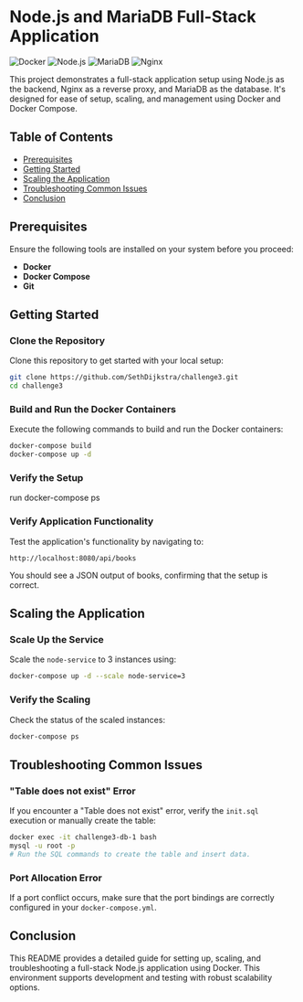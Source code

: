 # Node.js and MariaDB Full-Stack Application

![Docker](https://img.shields.io/badge/Docker-2496ED?style=for-the-badge&logo=docker&logoColor=white)
![Node.js](https://img.shields.io/badge/Node.js-43853D?style=for-the-badge&logo=node.js&logoColor=white)
![MariaDB](https://img.shields.io/badge/MariaDB-003545?style=for-the-badge&logo=mariadb&logoColor=white)
![Nginx](https://img.shields.io/badge/Nginx-009639?style=for-the-badge&logo=nginx&logoColor=white)

This project demonstrates a full-stack application setup using Node.js as the backend, Nginx as a reverse proxy, and MariaDB as the database. It's designed for ease of setup, scaling, and management using Docker and Docker Compose.

## Table of Contents
- [Prerequisites](#prerequisites)
- [Getting Started](#getting-started)
- [Scaling the Application](#scaling-the-application)
- [Troubleshooting Common Issues](#troubleshooting-common-issues)
- [Conclusion](#conclusion)

## Prerequisites

Ensure the following tools are installed on your system before you proceed:
- **Docker**
- **Docker Compose**
- **Git**

## Getting Started

### Clone the Repository

Clone this repository to get started with your local setup:

```bash
git clone https://github.com/SethDijkstra/challenge3.git
cd challenge3
```

### Build and Run the Docker Containers

Execute the following commands to build and run the Docker containers:

```bash
docker-compose build
docker-compose up -d
```

### Verify the Setup

run docker-compose ps


### Verify Application Functionality

Test the application's functionality by navigating to:

```
http://localhost:8080/api/books
```

You should see a JSON output of books, confirming that the setup is correct.

## Scaling the Application

### Scale Up the Service

Scale the `node-service` to 3 instances using:

```bash
docker-compose up -d --scale node-service=3
```

### Verify the Scaling

Check the status of the scaled instances:

```bash
docker-compose ps
```

## Troubleshooting Common Issues

### "Table does not exist" Error

If you encounter a "Table does not exist" error, verify the `init.sql` execution or manually create the table:

```bash
docker exec -it challenge3-db-1 bash
mysql -u root -p
# Run the SQL commands to create the table and insert data.
```

### Port Allocation Error

If a port conflict occurs, make sure that the port bindings are correctly configured in your `docker-compose.yml`.

## Conclusion

This README provides a detailed guide for setting up, scaling, and troubleshooting a full-stack Node.js application using Docker. This environment supports development and testing with robust scalability options.


